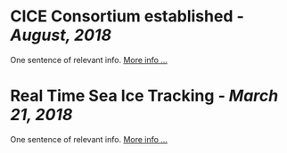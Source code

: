 # **CICE Consortium established**   -   *August, 2018*
One sentence of relevant info. [More info ...](https://e3sm.org/wp-content/uploads/2018/04/ResearchHighlight_CICE.pdf)

# **Real Time Sea Ice Tracking**   -  *March 21, 2018* 
One sentence of relevant info. [More info ...](https://psmag.com/environment/tracking-seasonal-sea-ice-in-real-time)